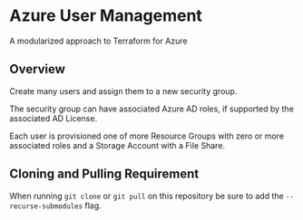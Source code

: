 # Azure User Management

A modularized approach to Terraform for Azure

## Overview

Create many users and assign them to a new security group.

The security group can have associated Azure AD roles, if supported by the associated AD License.

Each user is provisioned one of more Resource Groups with zero or more associated roles and a Storage Account with a File Share.

## Cloning and Pulling Requirement

When running `git clone` or `git pull` on this repository be sure to add the `--recurse-submodules` flag.
